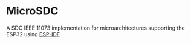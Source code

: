 # MicroSDC

A SDC IEEE 11073 implementation for microarchitectures supporting the ESP32 using [ESP-IDF](https://github.com/espressif/esp-idf/)
